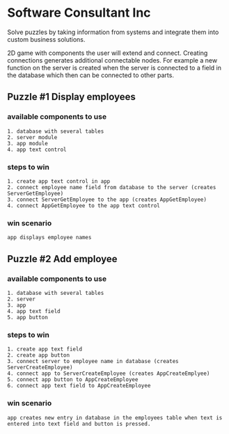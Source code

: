 # Software Consultant Inc
Solve puzzles by taking information from systems and integrate them into custom business solutions.

2D game with components the user will extend and connect.  Creating connections generates additional connectable nodes.  For example a new function on the server is created when the server is connected to a field in the database which then can be connected to other parts.


## Puzzle #1 Display employees

### available components to use
	1. database with several tables
	2. server module
	3. app module
	4. app text control

### steps to win
	1. create app text control in app
	2. connect employee name field from database to the server (creates ServerGetEmployee)
	3. connect ServerGetEmployee to the app (creates AppGetEmployee)
	4. connect AppGetEmployee to the app text control

### win scenario
	app displays employee names

	
## Puzzle #2 Add employee

### available components to use
	1. database with several tables
	2. server
	3. app
	4. app text field
	5. app button

### steps to win
	1. create app text field
	2. create app button
	3. connect server to employee name in database (creates ServerCreateEmployee)
	4. connect app to ServerCreateEmployee (creates AppCreateEmplyee)
	5. connect app button to AppCreateEmployee
	6. connect app text field to AppCreateEmployee

### win scenario
	app creates new entry in database in the employees table when text is entered into text field and button is pressed.